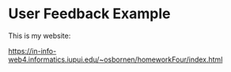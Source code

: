 # User Feedback Example

This is my website:

https://in-info-web4.informatics.iupui.edu/~osbornen/homeworkFour/index.html
